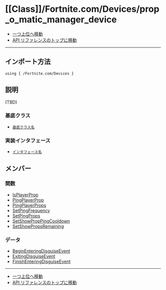 # [[Class]]/Fortnite.com/Devices/prop_o_matic_manager_device

- [一つ上位へ移動](../main.md)
- [API リファレンスのトップに移動](../../../main.md)

---

## インポート方法

```verse
using { /Fortnite.com/Devices }
```

## 説明

(TBD)

### 基底クラス

- [`基底クラス名`]()

### 実装インタフェース

- [`インタフェース名`]()

## メンバー

### 関数

- [IsPlayerProp](./F_IsPlayerProp/main.md)
- [PingPlayerProp](./F_PingPlayerProp/main.md)
- [PingPlayerProps](./F_PingPlayerProps/main.md)
- [SetPingFrequency](./F_SetPingFrequency/main.md)
- [SetPingProps](./F_SetPingProps/main.md)
- [SetShowPropPingCooldown](./F_SetShowPropPingCooldown/main.md)
- [SetShowPropsRemaining](./F_SetShowPropsRemaining/main.md)

### データ

- [BeginEnteringDisguiseEvent](./D_BeginEnteringDisguiseEvent/main.md)
- [ExitingDisguiseEvent](./D_ExitingDisguiseEvent/main.md)
- [FinishEnteringDisguiseEvent](./D_FinishEnteringDisguiseEvent/main.md)

---

- [一つ上位へ移動](../main.md)
- [API リファレンスのトップに移動](../../../main.md)
